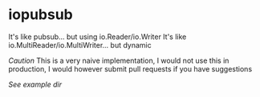 # iopubsub

It's like pubsub... but using io.Reader/io.Writer
It's like io.MultiReader/io.MultiWriter... but dynamic

*Caution*
This is a very naive implementation, I would not use this in production,
I would however submit pull requests if you have suggestions

*See example dir*
